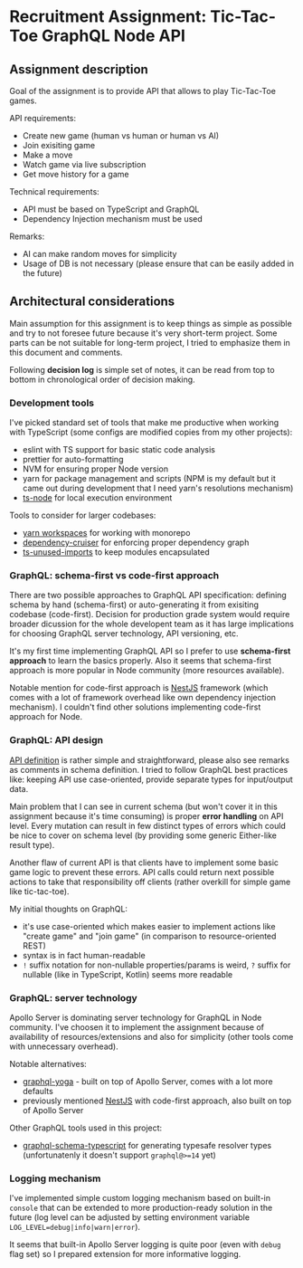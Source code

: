 # Recruitment Assignment: Tic-Tac-Toe GraphQL Node API

## Assignment description

Goal of the assignment is to provide API that allows to play Tic-Tac-Toe games.

API requirements:

- Create new game (human vs human or human vs AI)
- Join exisiting game
- Make a move
- Watch game via live subscription
- Get move history for a game

Technical requirements:

- API must be based on TypeScript and GraphQL
- Dependency Injection mechanism must be used

Remarks:

- AI can make random moves for simplicity
- Usage of DB is not necessary (please ensure that can be easily added in the future)

## Architectural considerations

Main assumption for this assignment is to keep things as simple as possible and try to not foresee future because it's very short-term project. Some parts can be not suitable for long-term project, I tried to emphasize them in this document and comments.

Following **decision log** is simple set of notes, it can be read from top to bottom in chronological order of decision making.

### Development tools

I've picked standard set of tools that make me productive when working with TypeScript (some configs are modified copies from my other projects):

- eslint with TS support for basic static code analysis
- prettier for auto-formatting
- NVM for ensuring proper Node version
- yarn for package management and scripts (NPM is my default but it came out during development that I need yarn's resolutions mechanism)
- [ts-node](https://github.com/TypeStrong/ts-node) for local execution environment

Tools to consider for larger codebases:

- [yarn workspaces](https://classic.yarnpkg.com/en/docs/workspaces/) for working with monorepo
- [dependency-cruiser](https://github.com/sverweij/dependency-cruiser) for enforcing proper dependency graph
- [ts-unused-imports](https://github.com/pzavolinsky/ts-unused-exports) to keep modules encapsulated

### GraphQL: schema-first vs code-first approach

There are two possible approaches to GraphQL API specification: defining schema by hand (schema-first) or auto-generating it from exisiting codebase (code-first). Decision for production grade system would require broader dicussion for the whole developent team as it has large implications for choosing GraphQL server technology, API versioning, etc.

It's my first time implementing GraphQL API so I prefer to use **schema-first approach** to learn the basics properly. Also it seems that schema-first approach is more popular in Node community (more resources available).

Notable mention for code-first approach is [NestJS](https://docs.nestjs.com/graphql/quick-start) framework (which comes with a lot of framework overhead like own dependency injection mechanism). I couldn't find other solutions implementing code-first approach for Node.

### GraphQL: API design

[API definition](src/server/schema/schema.graphql) is rather simple and straightforward, please also see remarks as comments in schema definition. I tried to follow GraphQL best practices like: keeping API use case-oriented, provide separate types for input/output data.

Main problem that I can see in current schema (but won't cover it in this assignment because it's time consuming) is proper **error handling** on API level. Every mutation can result in few distinct types of errors which could be nice to cover on schema level (by providing some generic Either-like result type).

Another flaw of current API is that clients have to implement some basic game logic to prevent these errors. API calls could return next possible actions to take that responsibility off clients (rather overkill for simple game like tic-tac-toe).

My initial thoughts on GraphQL:

- it's use case-oriented which makes easier to implement actions like "create game" and "join game" (in comparison to resource-oriented REST)
- syntax is in fact human-readable
- `!` suffix notation for non-nullable properties/params is weird, `?` suffix for nullable (like in TypeScript, Kotlin) seems more readable

### GraphQL: server technology

Apollo Server is dominating server technology for GraphQL in Node community. I've choosen it to implement the assignment because of availability of resources/extensions and also for simplicity (other tools come with unnecessary overhead).

Notable alternatives:

- [graphql-yoga](https://github.com/prisma-labs/graphql-yoga) - built on top of Apollo Server, comes with a lot more defaults
- previously mentioned [NestJS](https://docs.nestjs.com/graphql/quick-start) with code-first approach, also built on top of Apollo Server

Other GraphQL tools used in this project:

- [graphql-schema-typescript](https://github.com/dangcuuson/graphql-schema-typescript) for generating typesafe resolver types (unfortunatenly it doesn't support `graphql@>=14` yet)

### Logging mechanism

I've implemented simple custom logging mechanism based on built-in `console` that can be extended to more production-ready solution in the future (log level can be adjusted by setting environment variable `LOG_LEVEL=debug|info|warn|error`).

It seems that built-in Apollo Server logging is quite poor (even with `debug` flag set) so I prepared extension for more informative logging.
